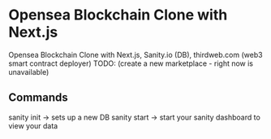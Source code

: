 # Opensea Blockchain Clone with Next.js

Opensea Blockchain Clone with Next.js, Sanity.io (DB), thirdweb.com (web3 smart contract deployer) TODO: (create a new marketplace - right now is unavailable)

## Commands
sanity init -> sets up a new DB
sanity start -> start your sanity dashboard to view your data
